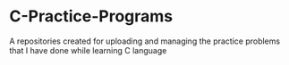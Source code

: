 # C-Practice-Programs

A repositories created for uploading and managing the practice problems that I have done while learning C language
